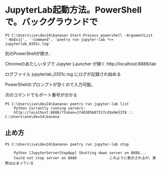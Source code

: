 # JupyterLab起動方法。PowerShellで。バックグラウンドで

```
PS C:\Users\ive\dev24\banana> Start-Process powershell -ArgumentList '-NoExit', '-Command', 'poetry run jupyter-lab *>> jupyterlab_0201c.log'
```

別のPowerShellが開き、						

Chromeのあたしいタブで Jupyter Launcher が開く						http://localhost:8888/lab

ログファイル jupyterlab_0201c.log にログが記録され始める						

PowerShellのプロンプトが空くので入力可能。

次のコマンドでもポート番号が分かる

```
PS C:\Users\ive\dev24\banana> poetry run jupyter-lab list
	Python Currently running servers:						
	http://localhost:8888/?token=1f40305607317cd3e9e5378 :: C:\Users\one\dev24\banana
```

## 止め方
```
PS C:\Users\ive\dev24\banana> poetry run jupyter-lab stop

	Python [JupyterServerStopApp] Shutting down server on 8888...						
	Could not stop server on 8888				このように表示されるが、実際は止まっている
```
